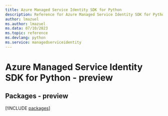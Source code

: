 ```yaml
---
title: Azure Managed Service Identity SDK for Python
description: Reference for Azure Managed Service Identity SDK for Python
author: lmazuel
ms.author: lmazuel
ms.data: 07/10/2023
ms.topic: reference
ms.devlang: python
ms.service: managedserviceidentity
---
```

# Azure Managed Service Identity SDK for Python - preview
## Packages - preview
[!INCLUDE [packages](managed-service-identity-index.md)]